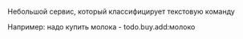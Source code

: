 Небольшой сервис, который классифицирует текстовую команду

Например: 
надо купить молока - todo.buy.add:молоко

